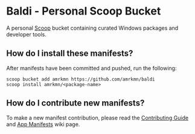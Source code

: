 # Baldi - Personal Scoop Bucket

A personal [Scoop](https://scoop.sh/) bucket containing curated Windows packages and developer tools.

## How do I install these manifests?

After manifests have been committed and pushed, run the following:

```pwsh
scoop bucket add amrkmn https://github.com/amrkmn/baldi
scoop install amrkmn/<package-name>
```

## How do I contribute new manifests?

To make a new manifest contribution, please read the [Contributing
Guide](https://github.com/ScoopInstaller/.github/blob/main/.github/CONTRIBUTING.md)
and [App Manifests](https://github.com/ScoopInstaller/Scoop/wiki/App-Manifests)
wiki page.
